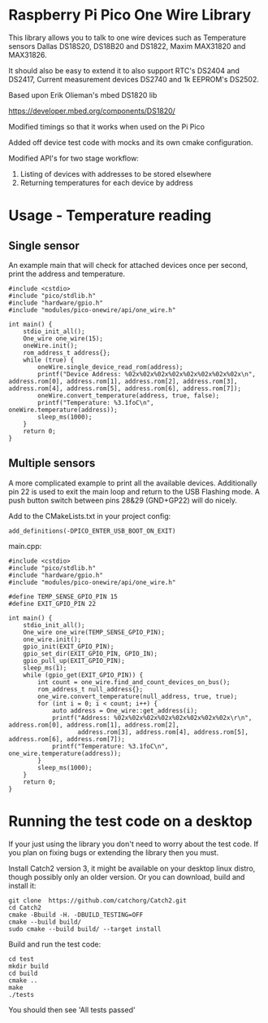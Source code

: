 # Raspberry Pi Pico One Wire Library

This library allows you to talk to one wire devices such as Temperature sensors Dallas DS18S20, DS18B20 and DS1822, Maxim MAX31820 and MAX31826.

It should also be easy to extend it to also support RTC's DS2404 and DS2417, Current measurement devices DS2740 and 1k EEPROM's DS2502.

Based upon Erik Olieman's mbed DS1820 lib

https://developer.mbed.org/components/DS1820/

Modified timings so that it works when used on the Pi Pico

Added off device test code with mocks and its own cmake configuration.

Modified API's for two stage workflow:
1. Listing of devices with addresses to be stored elsewhere
2. Returning temperatures for each device by address

# Usage - Temperature reading

## Single sensor

An example main that will check for attached devices once per second, print the address and temperature.
```
#include <cstdio>
#include "pico/stdlib.h"
#include "hardware/gpio.h"
#include "modules/pico-onewire/api/one_wire.h"

int main() {
    stdio_init_all();
    One_wire one_wire(15);
    oneWire.init();
    rom_address_t address{};
    while (true) {
        oneWire.single_device_read_rom(address);
        printf("Device Address: %02x%02x%02x%02x%02x%02x%02x%02x\n", address.rom[0], address.rom[1], address.rom[2], address.rom[3], address.rom[4], address.rom[5], address.rom[6], address.rom[7]);
        oneWire.convert_temperature(address, true, false);
        printf("Temperature: %3.1foC\n", oneWire.temperature(address));
        sleep_ms(1000);
    }
    return 0;
}
```

## Multiple sensors

A more complicated example to print all the available devices.
Additionally pin 22 is used to exit the main loop and return to the USB Flashing mode.
A push button switch between pins 28&29 (GND+GP22) will do nicely.

Add to the CMakeLists.txt in your project config:
```
add_definitions(-DPICO_ENTER_USB_BOOT_ON_EXIT)
```
main.cpp:
```
#include <cstdio>
#include "pico/stdlib.h"
#include "hardware/gpio.h"
#include "modules/pico-onewire/api/one_wire.h"

#define TEMP_SENSE_GPIO_PIN 15
#define EXIT_GPIO_PIN 22

int main() {
	stdio_init_all();
	One_wire one_wire(TEMP_SENSE_GPIO_PIN);
	one_wire.init();
	gpio_init(EXIT_GPIO_PIN);
	gpio_set_dir(EXIT_GPIO_PIN, GPIO_IN);
	gpio_pull_up(EXIT_GPIO_PIN);
	sleep_ms(1);
	while (gpio_get(EXIT_GPIO_PIN)) {
		int count = one_wire.find_and_count_devices_on_bus();
		rom_address_t null_address{};
		one_wire.convert_temperature(null_address, true, true);
		for (int i = 0; i < count; i++) {
			auto address = One_wire::get_address(i);
			printf("Address: %02x%02x%02x%02x%02x%02x%02x%02x\r\n", address.rom[0], address.rom[1], address.rom[2],
				   address.rom[3], address.rom[4], address.rom[5], address.rom[6], address.rom[7]);
			printf("Temperature: %3.1foC\n", one_wire.temperature(address));
		}
		sleep_ms(1000);
	}
	return 0;
}
```

# Running the test code on a desktop

If your just using the library you don't need to worry about the test code.
If you plan on fixing bugs or extending the library then you must.

Install Catch2 version 3, it might be available on your desktop linux distro,
though possibly only an older version. Or you can download, build and install it:
```
git clone  https://github.com/catchorg/Catch2.git
cd Catch2
cmake -Bbuild -H. -DBUILD_TESTING=OFF
cmake --build build/
sudo cmake --build build/ --target install
```

Build and run the test code:
```
cd test
mkdir build
cd build
cmake ..
make
./tests
```

You should then see 'All tests passed'
